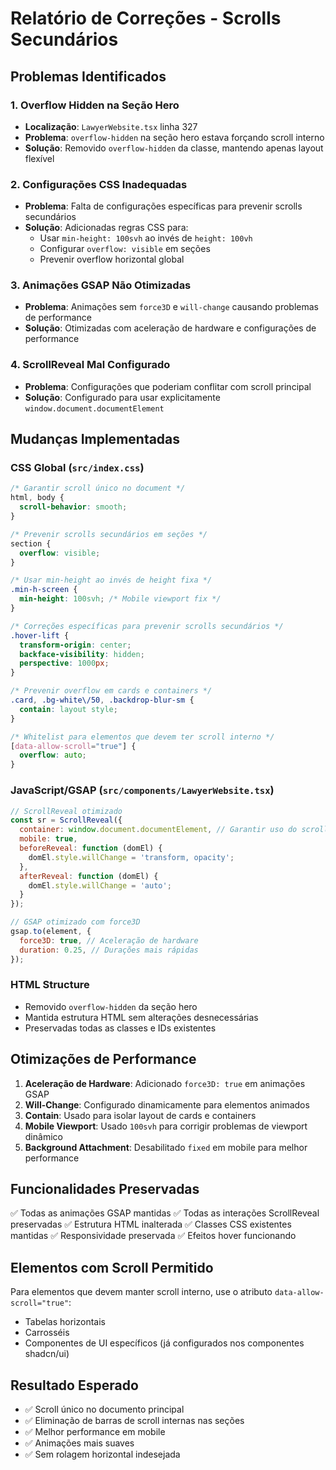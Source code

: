 # Relatório de Correções - Scrolls Secundários

## Problemas Identificados

### 1. Overflow Hidden na Seção Hero
- **Localização**: `LawyerWebsite.tsx` linha 327
- **Problema**: `overflow-hidden` na seção hero estava forçando scroll interno
- **Solução**: Removido `overflow-hidden` da classe, mantendo apenas layout flexível

### 2. Configurações CSS Inadequadas
- **Problema**: Falta de configurações específicas para prevenir scrolls secundários
- **Solução**: Adicionadas regras CSS para:
  - Usar `min-height: 100svh` ao invés de `height: 100vh`
  - Configurar `overflow: visible` em seções
  - Prevenir overflow horizontal global

### 3. Animações GSAP Não Otimizadas
- **Problema**: Animações sem `force3D` e `will-change` causando problemas de performance
- **Solução**: Otimizadas com aceleração de hardware e configurações de performance

### 4. ScrollReveal Mal Configurado
- **Problema**: Configurações que poderiam conflitar com scroll principal
- **Solução**: Configurado para usar explicitamente `window.document.documentElement`

## Mudanças Implementadas

### CSS Global (`src/index.css`)

```css
/* Garantir scroll único no document */
html, body {
  scroll-behavior: smooth;
}

/* Prevenir scrolls secundários em seções */
section {
  overflow: visible;
}

/* Usar min-height ao invés de height fixa */
.min-h-screen {
  min-height: 100svh; /* Mobile viewport fix */
}

/* Correções específicas para prevenir scrolls secundários */
.hover-lift {
  transform-origin: center;
  backface-visibility: hidden;
  perspective: 1000px;
}

/* Prevenir overflow em cards e containers */
.card, .bg-white\/50, .backdrop-blur-sm {
  contain: layout style;
}

/* Whitelist para elementos que devem ter scroll interno */
[data-allow-scroll="true"] {
  overflow: auto;
}
```

### JavaScript/GSAP (`src/components/LawyerWebsite.tsx`)

```javascript
// ScrollReveal otimizado
const sr = ScrollReveal({
  container: window.document.documentElement, // Garantir uso do scroll principal
  mobile: true,
  beforeReveal: function (domEl) {
    domEl.style.willChange = 'transform, opacity';
  },
  afterReveal: function (domEl) {
    domEl.style.willChange = 'auto';
  }
});

// GSAP otimizado com force3D
gsap.to(element, {
  force3D: true, // Aceleração de hardware
  duration: 0.25, // Durações mais rápidas
});
```

### HTML Structure

- Removido `overflow-hidden` da seção hero
- Mantida estrutura HTML sem alterações desnecessárias
- Preservadas todas as classes e IDs existentes

## Otimizações de Performance

1. **Aceleração de Hardware**: Adicionado `force3D: true` em animações GSAP
2. **Will-Change**: Configurado dinamicamente para elementos animados
3. **Contain**: Usado para isolar layout de cards e containers
4. **Mobile Viewport**: Usado `100svh` para corrigir problemas de viewport dinâmico
5. **Background Attachment**: Desabilitado `fixed` em mobile para melhor performance

## Funcionalidades Preservadas

✅ Todas as animações GSAP mantidas
✅ Todas as interações ScrollReveal preservadas
✅ Estrutura HTML inalterada
✅ Classes CSS existentes mantidas
✅ Responsividade preservada
✅ Efeitos hover funcionando

## Elementos com Scroll Permitido

Para elementos que devem manter scroll interno, use o atributo `data-allow-scroll="true"`:

- Tabelas horizontais
- Carrosséis
- Componentes de UI específicos (já configurados nos componentes shadcn/ui)

## Resultado Esperado

- ✅ Scroll único no documento principal
- ✅ Eliminação de barras de scroll internas nas seções
- ✅ Melhor performance em mobile
- ✅ Animações mais suaves
- ✅ Sem rolagem horizontal indesejada